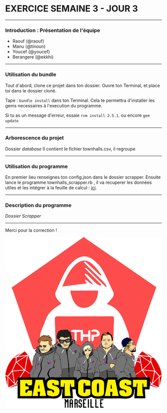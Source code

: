 # EXERCICE SEMAINE 3 - JOUR 3

-------------

### Introduction : Présentation de l'équipe
- Raouf (@raouf)
- Manu (@tinoun)
- Youcef (@youcef)
- Berangere (@ekkhi)

-------------

### Utilisation du bundle

Tout d'abord, clone ce projet dans ton dossier.
Ouvre ton Terminal, et place toi dans le dossier cloné.

Tape : `bundle install` dans ton Terminal.
Cela te permettra d'installer les gems necessaires à l'execution du programme.

Si tu as un message d'erreur, essaie `rvm install 2.5.1`.
ou encore `gem update`

------------

### Arborescence du projet

Dossier *database*
Il contient le fichier townhalls.csv, il regroupe 

------------

### Utilisation du programme

En premier lieu renseignes ton config.json dans le dossier scrapper.
Ensuite lance le programme townhalls_scrapper.rb , il va recuperer les données utiles et les intégrer à la feuille de calcul : [ici](https://docs.google.com/spreadsheets/d/1cMn78fjMDMmt8BIENpq0sjPeNASopj50wwUKSXDqs5s/edit#gid=0).


------------

### Description du programme

*Dossier Scrapper*


------------



Merci pour la correction ! 


![alt tag](3.png)
